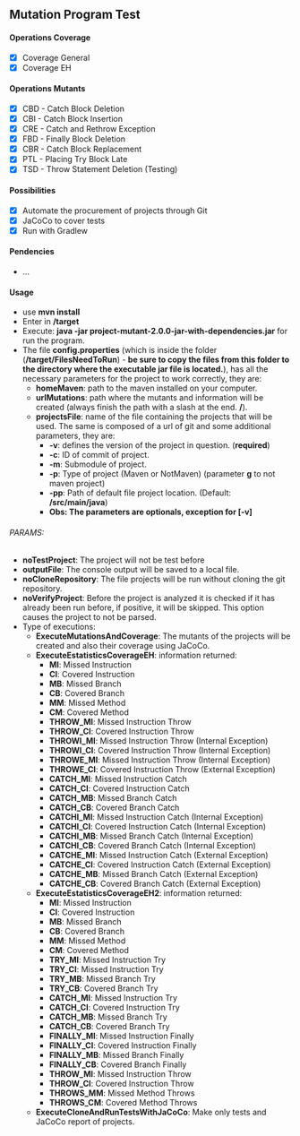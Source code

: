 ## Mutation Program Test

#### Operations Coverage

- [x] Coverage General
- [x] Coverage EH
                                       
#### Operations Mutants

- [x] CBD - Catch Block Deletion
- [x] CBI - Catch Block Insertion
- [x] CRE - Catch and Rethrow Exception
- [x] FBD - Finally Block Deletion
- [x] CBR - Catch Block Replacement
- [x] PTL - Placing Try Block Late
- [X] TSD - Throw Statement Deletion (Testing)

#### Possibilities

- [x] Automate the procurement of projects through Git
- [x] JaCoCo to cover tests
- [x] Run with Gradlew

#### Pendencies

- ...

#### Usage

- use **mvn install**
- Enter in **/target**
- Execute: **java -jar project-mutant-2.0.0-jar-with-dependencies.jar** for run the program.
- The file **config.properties** (which is inside the folder (**/target/FilesNeedToRun**) - **be sure to copy the files from this folder to the directory where the executable jar file is located.**), has all the necessary parameters for the project to work correctly, they are:
  - **homeMaven**: path to the maven installed on your computer.
  - **urlMutations**: path where the mutants and information will be created (always finish the path with a slash at the end. **/**).
  - **projectsFile**: name of the file containing the projects that will be used. The same is composed of a url of git and some additional parameters, they are:
    - **-v**: defines the version of the project in question. (**required**)
    - **-c**: ID of commit of project.
    - **-m**: Submodule of project.
    - **-p**: Type of project (Maven or NotMaven) (parameter **g** to not maven project)
    - **-pp**: Path of default file project location. (Default: **/src/main/java**)
    - **Obs: The parameters are optionals, exception for [-v]** 


###### PARAMS: 
- **noTestProject**: The project will not be test before 
- **outputFile**: The console output will be saved to a local file.
- **noCloneRepository**: The file projects will be run without cloning the git repository.
- **noVerifyProject**: Before the project is analyzed it is checked if it has already been run before, if positive, it will be skipped. This option causes the project to not be parsed.
- Type of executions: 
  - **ExecuteMutationsAndCoverage**: The mutants of the projects will be created and also their coverage using JaCoCo.
  - **ExecuteEstatisticsCoverageEH**: information returned:
    - **MI**: Missed Instruction
    - **CI**: Covered Instruction 
    - **MB**: Missed Branch
    - **CB**: Covered Branch
    - **MM**: Missed Method	
    - **CM**: Covered Method
    - **THROW_MI**: Missed Instruction Throw
    - **THROW_CI**: Covered Instruction Throw
    - **THROWI_MI**: Missed Instruction Throw (Internal Exception) 
    - **THROWI_CI**: Covered Instruction Throw (Internal Exception)
    - **THROWE_MI**: Missed Instruction Throw (Internal Exception)
    - **THROWE_CI**: Covered Instruction Throw (External Exception)
    - **CATCH_MI**: Missed Instruction Catch
    - **CATCH_CI**: Covered Instruction Catch
    - **CATCH_MB**: Missed Branch Catch
    - **CATCH_CB**: Covered Branch Catch
    - **CATCHI_MI**: Missed Instruction Catch (Internal Exception)
    - **CATCHI_CI**: Covered Instruction Catch (Internal Exception)
    - **CATCHI_MB**: Missed Branch Catch (Internal Exception)
    - **CATCHI_CB**: Covered Branch Catch (Internal Exception)
    - **CATCHE_MI**: Missed Instruction Catch (External Exception)
    - **CATCHE_CI**: Covered Instruction Catch (External Exception)
    - **CATCHE_MB**: Missed Branch Catch (External Exception)
    - **CATCHE_CB**: Covered Branch Catch (External Exception)
  - **ExecuteEstatisticsCoverageEH2**: information returned:
    - **MI**: Missed Instruction
    - **CI**: Covered Instruction 
    - **MB**: Missed Branch
    - **CB**: Covered Branch
    - **MM**: Missed Method	
    - **CM**: Covered Method
    - **TRY_MI**: Missed Instruction Try
    - **TRY_CI**: Missed Instruction Try
    - **TRY_MB**: Missed Branch Try	
    - **TRY_CB**: Covered Branch Try	
    - **CATCH_MI**: Missed Instruction Try
    - **CATCH_CI**: Covered Instruction Try
    - **CATCH_MB**:	Missed Branch Try
    - **CATCH_CB**: Covered Branch Try
    - **FINALLY_MI**: Missed Instruction Finally
    - **FINALLY_CI**: Covered Instruction Finally
    - **FINALLY_MB**: Missed Branch Finally
    - **FINALLY_CB**: Covered Branch Finally
    - **THROW_MI**: Missed Instruction Throw
    - **THROW_CI**: Covered Instruction Throw
    - **THROWS_MM**: Missed Method Throws
    - **THROWS_CM**: Covered Method Throws
  - **ExecuteCloneAndRunTestsWithJaCoCo**: Make only tests and JaCoCo report of projects.
